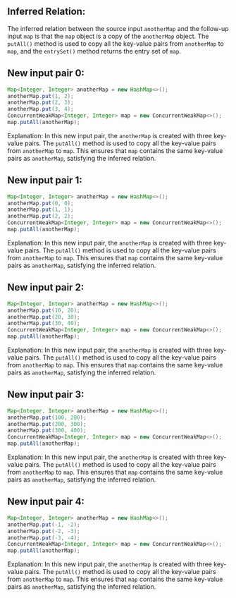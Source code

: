 ## Inferred Relation:
The inferred relation between the source input `anotherMap` and the follow-up input `map` is that the `map` object is a copy of the `anotherMap` object. The `putAll()` method is used to copy all the key-value pairs from `anotherMap` to `map`, and the `entrySet()` method returns the entry set of `map`.

## New input pair 0:
```java
Map<Integer, Integer> anotherMap = new HashMap<>();
anotherMap.put(1, 2);
anotherMap.put(2, 3);
anotherMap.put(3, 4);
ConcurrentWeakMap<Integer, Integer> map = new ConcurrentWeakMap<>();
map.putAll(anotherMap);
```
Explanation: In this new input pair, the `anotherMap` is created with three key-value pairs. The `putAll()` method is used to copy all the key-value pairs from `anotherMap` to `map`. This ensures that `map` contains the same key-value pairs as `anotherMap`, satisfying the inferred relation.

## New input pair 1:
```java
Map<Integer, Integer> anotherMap = new HashMap<>();
anotherMap.put(0, 0);
anotherMap.put(1, 1);
anotherMap.put(2, 2);
ConcurrentWeakMap<Integer, Integer> map = new ConcurrentWeakMap<>();
map.putAll(anotherMap);
```
Explanation: In this new input pair, the `anotherMap` is created with three key-value pairs. The `putAll()` method is used to copy all the key-value pairs from `anotherMap` to `map`. This ensures that `map` contains the same key-value pairs as `anotherMap`, satisfying the inferred relation.

## New input pair 2:
```java
Map<Integer, Integer> anotherMap = new HashMap<>();
anotherMap.put(10, 20);
anotherMap.put(20, 30);
anotherMap.put(30, 40);
ConcurrentWeakMap<Integer, Integer> map = new ConcurrentWeakMap<>();
map.putAll(anotherMap);
```
Explanation: In this new input pair, the `anotherMap` is created with three key-value pairs. The `putAll()` method is used to copy all the key-value pairs from `anotherMap` to `map`. This ensures that `map` contains the same key-value pairs as `anotherMap`, satisfying the inferred relation.

## New input pair 3:
```java
Map<Integer, Integer> anotherMap = new HashMap<>();
anotherMap.put(100, 200);
anotherMap.put(200, 300);
anotherMap.put(300, 400);
ConcurrentWeakMap<Integer, Integer> map = new ConcurrentWeakMap<>();
map.putAll(anotherMap);
```
Explanation: In this new input pair, the `anotherMap` is created with three key-value pairs. The `putAll()` method is used to copy all the key-value pairs from `anotherMap` to `map`. This ensures that `map` contains the same key-value pairs as `anotherMap`, satisfying the inferred relation.

## New input pair 4:
```java
Map<Integer, Integer> anotherMap = new HashMap<>();
anotherMap.put(-1, -2);
anotherMap.put(-2, -3);
anotherMap.put(-3, -4);
ConcurrentWeakMap<Integer, Integer> map = new ConcurrentWeakMap<>();
map.putAll(anotherMap);
```
Explanation: In this new input pair, the `anotherMap` is created with three key-value pairs. The `putAll()` method is used to copy all the key-value pairs from `anotherMap` to `map`. This ensures that `map` contains the same key-value pairs as `anotherMap`, satisfying the inferred relation.